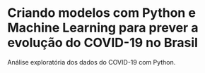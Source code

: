 # Criando modelos com Python e Machine Learning para prever a evolução do COVID-19 no Brasil

Análise exploratória dos dados do COVID-19 com Python.